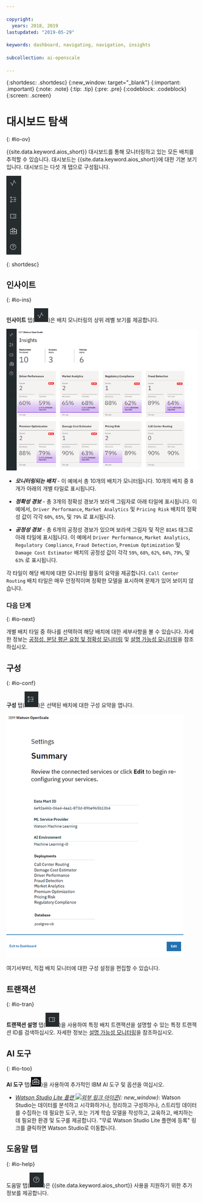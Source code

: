 ```yaml
---

copyright:
  years: 2018, 2019
lastupdated: "2019-05-29"

keywords: dashboard, navigating, navigation, insights

subcollection: ai-openscale

---
```


{:shortdesc: .shortdesc}
{:new_window: target="_blank"}
{:important: .important}
{:note: .note}
{:tip: .tip}
{:pre: .pre}
{:codeblock: .codeblock}
{:screen: .screen}

# 대시보드 탐색
{: #io-ov}

{{site.data.keyword.aios_short}} 대시보드를 통해 모니터링하고 있는 모든 배치를 추적할 수 있습니다. 대시보드는 {{site.data.keyword.aios_short}}에 대한 기본 보기입니다. 대시보드는 다섯 개 탭으로 구성됩니다.

  ![인사이트 탭](images/insight-tabs.png)

{: shortdesc}

## 인사이트
{: #io-ins}

**인사이트** 탭(![인사이트 대시보드](images/insight-dash-tab.png))은 배치 모니터링의 상위 레벨 보기를 제공합니다.

  ![인사이트 대시보드](images/insight-dashboard.png)

- ***모니터링되는 배치*** - 이 예에서 총 10개의 배치가 모니터됩니다. 10개의 배치 중 8개가 아래의 개별 타일로 표시됩니다.

- ***정확성 경보*** - 총 3개의 정확성 경보가 보라색 그림자로 아래 타일에 표시됩니다. 이 예에서, `Driver Performance`, `Market Analytics` 및 `Pricing Risk` 배치의 정확성 값이 각각 `60%`, `65%`, 및 `79%` 로 표시됩니다.

- ***공정성 경보*** - 총 6개의 공정성 경보가 있으며 보라색 그림자 및 작은 `BIAS` 태그로 아래 타일에 표시됩니다. 이 예에서 `Driver Performance`, `Market Analytics`, `Regulatory Compliance`, `Fraud Detection`, `Premium Optimization` 및 `Damage Cost Estimator` 배치의 공정성 값이 각각 `59%`, `68%`, `62%`, `64%`, `79%`, 및 `63%` 로 표시됩니다.

각 타일이 해당 배치에 대한 모니터링 활동의 요약을 제공합니다. `Call Center Routing` 배치 타일은 매우 안정적이며 정확한 모델을 표시하며 문제가 있어 보이지 않습니다.

### 다음 단계
{: #io-next}

개별 배치 타일 중 하나를 선택하여 해당 배치에 대한 세부사항을 볼 수 있습니다. 자세한 정보는 [공정성, 분당 평균 요청 및 정확성 모니터링](/docs/services/ai-openscale?topic=ai-openscale-it-ov) 및 [설명 가능성 모니터링](/docs/services/ai-openscale?topic=ai-openscale-ie-ov)을 참조하십시오.

## 구성
{: #io-conf}

**구성** 탭(![구성 탭](images/insight-config-tab.png))은 선택된 배치에 대한 구성 요약을 엽니다.

  ![구성 요약](images/insight-config-summary.png)

여기서부터, 직접 배치 모니터에 대한 구성 설정을 편집할 수 있습니다.

## 트랜잭션
{: #io-tran}

**트랜잭션 설명** 탭(![트랜잭션 설명 탭](images/insight-transact-tab.png))을 사용하여 특정 배치 트랜잭션을 설명할 수 있는 특정 트랜잭션 ID를 검색하십시오. 자세한 정보는 [설명 가능성 모니터링](/docs/services/ai-openscale?topic=ai-openscale-ie-ov)을 참조하십시오.

## AI 도구
{: #io-too}

**AI 도구** 탭(![AI 도구 탭](images/aitools.png))을 사용하여 추가적인 IBM AI 도구 및 옵션을 여십시오.

- *[Watson Studio Lite 플랜 ![외부 링크 아이콘](../../icons/launch-glyph.svg "외부 링크 아이콘")](https://dataplatform.cloud.ibm.com/registration/stepone?apps=all&context=wdp){: new_window}*: Watson Studio는 데이터를 분석하고 시각화하거나, 정리하고 구성하거나, 스트리밍 데이터를 수집하는 데 필요한 도구, 또는 기계 학습 모델을 작성하고, 교육하고, 배치하는 데 필요한 환경 및 도구를 제공합니다. "무료 Watson Studio Lite 플랜에 등록" 링크를 클릭하면 Watson Studio로 이동합니다.

## 도움말 탭
{: #io-help}

도움말 탭(![트랜잭션 탭](images/insight-help-tab.png))은 {{site.data.keyword.aios_short}} 사용을 지원하기 위한 추가 정보를 제공합니다.
